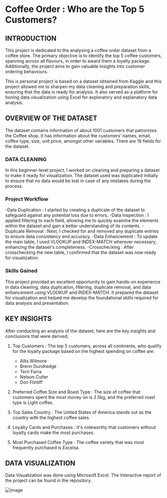 # Coffee Order : Who are the Top 5 Customers?

## INTRODUCTION
This project is dedicated to the analysing a coffee order dataset from a coffee store. The primary objective is to identify the top 5 coffee customers, spanning across all flavours, in order to award them a loyalty package. Additionally, the project aims to gain valuable insights into customer ordering behaviours. 

This is personal project is based on a dataset obtained from Kaggle and this project allowed me to sharpen my data cleaning and preparation skills, ensuring that the data is ready for analysis. It also served as a platform for honing data visualization using Excel for exploratory and explanatory data analysis.

## OVERVIEW OF THE DATASET
The dataset contains information of about 1001 customers that patronizes the Coffee shop. It has information about the customers’ names, email, coffee type, size, unit price, amongst other variables. There are 16 fields for the dataset.

### DATA CLEANING
In this beginner-level project, I worked on cleaning and preparing a dataset to make it ready for visualization. The dataset used was duplicated initially to ensure that no data would be lost in case of any mistakes during the process.

### Project Workflow
-Data Duplication : I started by creating a duplicate of the dataset to safeguard against any potential loss due to errors.
-Data Inspection : I applied filtering to each field, allowing me to quickly examine the elements within the dataset and gain a better understanding of its contents.
-Duplicate Removal : Next, I checked for and removed any duplicate entries to ensure data consistency and accuracy.
-Data Enhancement : To update the main table, I used VLOOKUP and INDEX-MATCH wherever necessary, enhancing the dataset's completeness.
-Crosschecking : After crosschecking the new table, I confirmed that the dataset was now ready for visualization.

### Skills Gained
This project provided an excellent opportunity to gain hands-on experience in data cleaning, data duplication, filtering, duplicate removal, and data enhancement using VLOOKUP and INDEX-MATCH. It prepared the dataset for visualization and helped me develop the foundational skills required for data analysis and presentation.

## KEY INSIGHTS
After conducting an analysis of the dataset, here are the key insights and conclusions that were derived;

1) Top Customers : The top 5 customers, across all continents, who qualify for the loyalty package based on the highest spending on coffee are:
   -	Allis Wilmore
   -	Brenn Dundredge
   -	Terri Farra
   -	Nelson Cutler
   -	Don Flintiff
  
2) Preferred Coffee Size and Roast Type : The size of coffee that customers spent the most money on is 2.5kg, and the preferred roast type is Light coffee.

3) Top Sales Country : The United States of America stands out as the country with the highest coffee sales.

4) Loyalty Cards and Purchases : It's noteworthy that customers without loyalty cards make the most purchases.

5) Most Purchased Coffee Type : The coffee variety that was most frequently purchased is Excelsa.



## DATA VISUALIZATION
Data Visualization was done using Microsoft Excel. The Interactive report of the project can be found in the repository.

![image](https://github.com/EseTheAnalyst/Coffee_Order/assets/142011373/dcbbd2be-aa02-427b-a396-4f353761ed2d)

 

